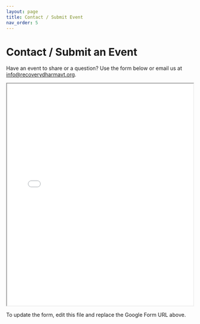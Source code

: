 ```yaml
---
layout: page
title: Contact / Submit Event
nav_order: 5
---
```


# Contact / Submit an Event

Have an event to share or a question? Use the form below or email us at [info@recoverydharmavt.org](mailto:info@recoverydharmavt.org).

<!-- Embed Google Form below -->
<iframe src="YOUR_GOOGLE_FORM_URL" width="100%" height="600"></iframe>

To update the form, edit this file and replace the Google Form URL above.
